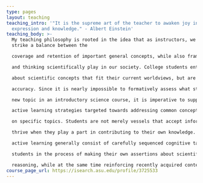```yaml
---
type: pages
layout: teaching
teaching_intro: '"It is the supreme art of the teacher to awaken joy in creative
  expression and knowledge." - Albert Einstein'
teaching_body: >-
  My teaching philosophy is rooted in the idea that as instructors, we must
  strike a balance between the

  coverage and retention of important general concepts, while also framing the critical roles science

  and thinking scientifically play in our society. College students enter their classrooms with beliefs

  about scientific concepts that fit their current worldviews, but are not necessarily rooted in scientific

  accuracy. Since it is nearly impossible to formatively assess what students understand about each

  new topic in an introductory science course, it is imperative to supplement traditional lecture with

  active learning strategies targeted towards addressing common conceptual and reasoning difficulties

  on specific topics. Students are not merely vessels that accept information; they are more likely to

  thrive when they play a part in contributing to their own knowledge. Activities used to promote

  active learning generally consist of carefully sequenced cognitive tasks designed to explicitly engage

  students in the process of making their own assertions about scientific claims using evidence-based

  reasoning, while at the same time reinforcing recently acquired content knowledge.
course_page_url: https://isearch.asu.edu/profile/3725533
---
```

